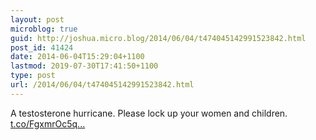 ```yaml
---
layout: post
microblog: true
guid: http://joshua.micro.blog/2014/06/04/t474045142991523842.html
post_id: 41424
date: 2014-06-04T15:29:04+1100
lastmod: 2019-07-30T17:41:50+1100
type: post
url: /2014/06/04/t474045142991523842.html
---
```

A testosterone hurricane. Please lock up your women and children. [t.co/FgxmrOc5q...](http://t.co/FgxmrOc5qL)
